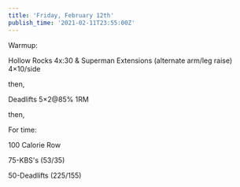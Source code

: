 ```yaml
---
title: 'Friday, February 12th'
publish_time: '2021-02-11T23:55:00Z'
---
```


Warmup:

Hollow Rocks 4x:30 & Superman Extensions (alternate arm/leg raise)
4×10/side

then,

Deadlifts 5×2\@85% 1RM

then,

For time:

100 Calorie Row

75-KBS's (53/35)

50-Deadlifts (225/155)
